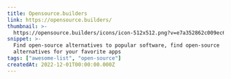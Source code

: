 ```yaml
---
title: Opensource.builders
link: https://opensource.builders/
thumbnail: >-
  https://opensource.builders/icons/icon-512x512.png?v=e7a352862c009ec6682391b2e58d6469
snippet: >-
  Find open-source alternatives to popular software, find open-source
  alternatives for your favorite apps
tags: ["awesome-list", "open-source"]
createdAt: 2022-12-01T00:00:00.000Z
---
```

